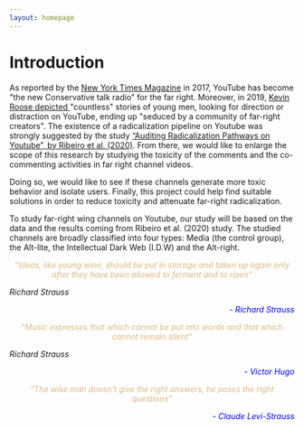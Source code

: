 ```yaml
---
layout: homepage
---
```


# Introduction

As reported by the [New York Times Magazine](https://www.nytimes.com/2017/08/03/magazine/for-the-new-far-right-youtube-has-become-the-new-talk-radio.htm) in 2017, YouTube has become "the new Conservative talk radio" for the far right. Moreover, in 2019, [Kevin Roose depicted ](https://www.nytimes.com/interactive/2019/06/08/technology/youtube-radical.html) "countless" stories of young men, looking for direction or distraction on YouTube, ending up "seduced by a community of far-right creators". The existence of a radicalization pipeline on Youtube was strongly suggested by the study [“Auditing Radicalization Pathways on Youtube”, by Ribeiro et al. (2020)](https://dlab.epfl.ch/people/west/pub/HortaRibeiro-Ottoni-West-Almeida-Meira_FAT-20.pdf). 
From there, we would like to enlarge the scope of this research by studying the toxicity of the comments and the co-commenting activities in far right channel videos. 

Doing so, we would like to see if these channels generate more toxic behavior and isolate users. Finally, this project could help find suitable solutions in order to reduce toxicity and attenuate far-right radicalization.

To study far-right wing channels on Youtube, our study will be based on the data and the results coming from Ribeiro et al. (2020) study. The studied channels are broadly classified into four types: Media (the control group), the Alt-lite, the Intellectual Dark Web (I.D.W) and the Alt-right. 

<p align="center" style="color :BurlyWood; ">
    <i>“Ideas, like young wine, should be put in storage and taken up again only after they have been allowed to ferment and to ripen”<i>
</p>
Richard Strauss
<p align="right " style="color :blue; ">
    - Richard Strauss
</p>

<p align="center" style="color :BurlyWood; ">
    <i>“Music expresses that which cannot be put into words and that which cannot remain silent”<i>
</p>
Richard Strauss
<p align="right " style="color :blue; ">
    - Victor Hugo
</p>

<p align="center" style="color :BurlyWood; ">
    <i>“The wise man doesn't give the right answers, he poses the right questions”<i>
</p>

<p align="right " style="color :blue; ">
    - Claude Levi-Strauss
</p>

